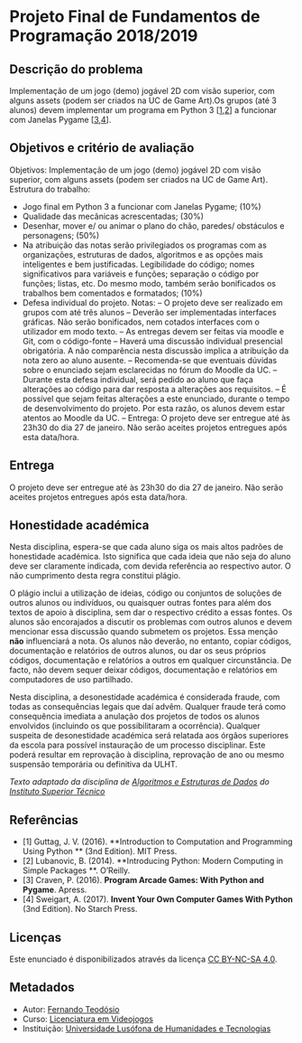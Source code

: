 <!--
Projeto Final de Fundamentos de Programação 2018/2019 (c) by Fernando Teodósio

Projeto Final de Fundamentos de Programação 2018/2019 is licensed under a
Creative Commons Attribution-NonCommercial-ShareAlike 4.0 International License.

You should have received a copy of the license along with this
work. If not, see <http://creativecommons.org/licenses/by-nc-sa/4.0/>.
-->

# Projeto Final de Fundamentos de Programação 2018/2019

## Descrição do problema

Implementação de um jogo (demo) jogável 2D com visão superior, com alguns assets
(podem ser criados na UC de Game Art).Os grupos (até 3 alunos) devem implementar
um programa em Python 3 \[[1][ref1],[2][ref2]\] a funcionar com Janelas Pygame 
\[[3][ref3],[4][ref4]\]. 

## Objetivos e critério de avaliação

Objetivos: 
Implementação de um jogo (demo) jogável 2D com visão superior, com alguns assets
(podem ser criados na UC de Game Art).
Estrutura do trabalho:
*	Jogo final em Python 3 a funcionar com Janelas Pygame; (10%)
*	Qualidade das mecânicas acrescentadas; (30%)
*	Desenhar, mover e/ ou animar o plano do chão, paredes/ obstáculos e personagens;
(50%)
*	Na atribuição das notas serão privilegiados os programas com as organizações,
estruturas de dados, algoritmos e as opções mais inteligentes e bem justificadas.
Legibilidade do código; nomes significativos para variáveis e funções; separação
o código por funções; listas, etc. Do mesmo modo, também serão bonificados os
trabalhos bem comentados e formatados; (10%)
*	Defesa individual do projeto.
Notas:
–	O projeto deve ser realizado em grupos com até três alunos
–	Deverão ser implementadas interfaces gráficas. Não serão bonificados, nem cotados
interfaces com o utilizador em modo texto.
–	As entregas devem ser feitas via moodle e Git, com o código-fonte
–	Haverá uma discussão individual presencial obrigatória. A não comparência nesta
discussão implica a atribuição da nota zero ao aluno ausente.
–	Recomenda-se que eventuais dúvidas sobre o enunciado sejam esclarecidas no fórum
do Moodle da UC.
–	Durante esta defesa individual, será pedido ao aluno que faça alterações ao código
para dar resposta a alterações aos requisitos.
–	É possível que sejam feitas alterações a este enunciado, durante o tempo de
desenvolvimento do projeto. Por esta razão, os alunos devem estar atentos ao Moodle
da UC.
–	Entrega: O projeto deve ser entregue até às 23h30 do dia 27 de janeiro. Não serão
aceites projetos entregues após esta data/hora.

## Entrega

O projeto deve ser entregue até às 23h30 do dia 27 de janeiro. Não serão aceites
projetos entregues após esta data/hora.

## Honestidade académica

Nesta disciplina, espera-se que cada aluno siga os mais altos padrões de
honestidade académica. Isto significa que cada ideia que não seja do
aluno deve ser claramente indicada, com devida referência ao respectivo
autor. O não cumprimento desta regra constitui plágio.

O plágio inclui a utilização de ideias, código ou conjuntos de soluções
de outros alunos ou indivíduos, ou quaisquer outras fontes para além
dos textos de apoio à disciplina, sem dar o respectivo crédito a essas
fontes. Os alunos são encorajados a discutir os problemas com outros
alunos e devem mencionar essa discussão quando submetem os projetos.
Essa menção **não** influenciará a nota. Os alunos não deverão, no
entanto, copiar códigos, documentação e relatórios de outros alunos, ou dar os
seus próprios códigos, documentação e relatórios a outros em qualquer
circunstância. De facto, não devem sequer deixar códigos, documentação e
relatórios em computadores de uso partilhado.

Nesta disciplina, a desonestidade académica é considerada fraude, com
todas as consequências legais que daí advêm. Qualquer fraude terá como
consequência imediata a anulação dos projetos de todos os alunos envolvidos
(incluindo os que possibilitaram a ocorrência). Qualquer suspeita de
desonestidade académica será relatada aos órgãos superiores da escola
para possível instauração de um processo disciplinar. Este poderá
resultar em reprovação à disciplina, reprovação de ano ou mesmo suspensão
temporária ou definitiva da ULHT.

*Texto adaptado da disciplina de [Algoritmos e
Estruturas de Dados][aed] do [Instituto Superior Técnico][ist]*

## Referências

*   <a name="ref1">\[1\]</a> Guttag, J. V. (2016). **Introduction to Computation and Programming Using Python **
    (3nd Edition). MIT Press.
*   <a name="ref2">\[2\]</a> Lubanovic, B. (2014). **Introducing Python: Modern Computing in Simple Packages **.
    O’Reilly.
*   <a name="ref3">\[3\]</a> Craven, P. (2016). **Program Arcade Games: With Python and Pygame**.
Apress.
*   <a name="ref4">\[4\]</a> Sweigart, A. (2017). **Invent Your Own Computer Games With Python**
(3nd Edition). No Starch Press.

## Licenças

Este enunciado é disponibilizados através da licença [CC BY-NC-SA 4.0][].

## Metadados

*   Autor: [Fernando Teodósio][]
*   Curso:  [Licenciatura em Videojogos][lamv]
*   Instituição: [Universidade Lusófona de Humanidades e Tecnologias][ULHT]

[ref1]:#ref1
[ref2]:#ref2
[ref3]:#ref3
[ref4]:#ref4
[ref5]:#ref5
[CC BY-NC-SA 4.0]:https://creativecommons.org/licenses/by-nc-sa/4.0/
[lamv]:https://www.ulusofona.pt/licenciatura/videojogos
[Fernando Teodósio]:https://github.com/fteodosioulht
[ULHT]:https://www.ulusofona.pt/
[aed]:https://fenix.tecnico.ulisboa.pt/disciplinas/AED-2/2009-2010/2-semestre/honestidade-academica
[ist]:https://tecnico.ulisboa.pt/pt/
